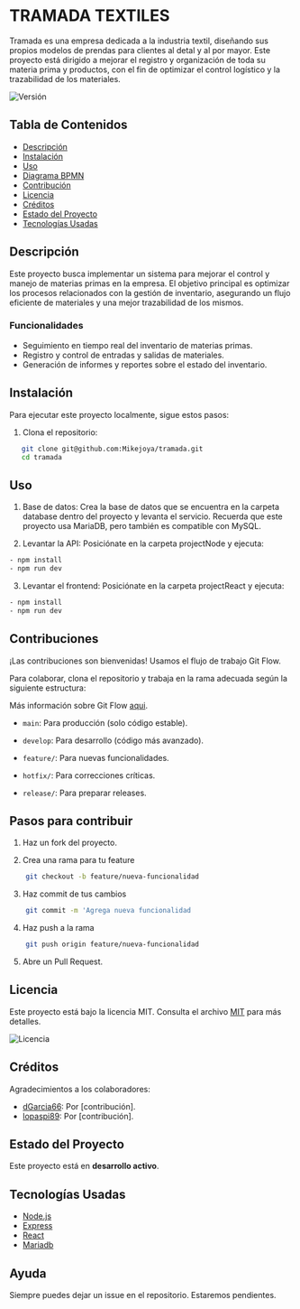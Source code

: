 # TRAMADA TEXTILES

Tramada es una empresa dedicada a la industria textil, diseñando sus propios modelos de prendas para clientes al detal y al por mayor. Este proyecto está dirigido a mejorar el registro y organización de toda su materia prima y productos, con el fin de optimizar el control logístico y la trazabilidad de los materiales.

![Versión](https://img.shields.io/badge/versi%C3%B3n-2.0.1-green)

## Tabla de Contenidos

- [Descripción](#descripción)
- [Instalación](#instalación)
- [Uso](#uso)
- [Diagrama BPMN](#diagrama-bpmn)
- [Contribución](#contribución)
- [Licencia](#licencia)
- [Créditos](#créditos)
- [Estado del Proyecto](#estado-del-proyecto)
- [Tecnologías Usadas](#tecnologías-usadas)

## Descripción

Este proyecto busca implementar un sistema para mejorar el control y manejo de materias primas en la empresa. El objetivo principal es optimizar los procesos relacionados con la gestión de inventario, asegurando un flujo eficiente de materiales y una mejor trazabilidad de los mismos.

### Funcionalidades

- Seguimiento en tiempo real del inventario de materias primas.
- Registro y control de entradas y salidas de materiales.
- Generación de informes y reportes sobre el estado del inventario.

## Instalación

Para ejecutar este proyecto localmente, sigue estos pasos:

1. Clona el repositorio:

```bash
   git clone git@github.com:Mikejoya/tramada.git
   cd tramada
```

## Uso

1. Base de datos: Crea la base de datos que se encuentra en la carpeta database dentro del proyecto y levanta el servicio. Recuerda que este proyecto usa MariaDB, pero también es compatible con MySQL.

2. Levantar la API: Posiciónate en la carpeta projectNode y ejecuta:

```Bash
- npm install
- npm run dev
```

3. Levantar el frontend: Posiciónate en la carpeta projectReact y ejecuta:

```Bash
- npm install
- npm run dev
```

## Contribuciones

¡Las contribuciones son bienvenidas! Usamos el flujo de trabajo Git Flow.

Para colaborar, clona el repositorio y trabaja en la rama adecuada según la siguiente estructura:

Más información sobre Git Flow [aqui](https://www.atlassian.com/git/tutorials/comparing-workflows/gitflow-workflow).

- `main`: Para producción (solo código estable).

- `develop`: Para desarrollo (código más avanzado).

- `feature/`: Para nuevas funcionalidades.

- `hotfix/`: Para correcciones críticas.

- `release/`: Para preparar releases.

## Pasos para contribuir

1. Haz un fork del proyecto.

2. Crea una rama para tu feature

```bash
    git checkout -b feature/nueva-funcionalidad
```

3. Haz commit de tus cambios

```bash
    git commit -m 'Agrega nueva funcionalidad
```

4. Haz push a la rama

```bash
    git push origin feature/nueva-funcionalidad
```

5. Abre un Pull Request.

## Licencia

Este proyecto está bajo la licencia MIT. Consulta el archivo [MIT](https://github.com/Mikejoya/tramada/blob/main/License) para más detalles.

![Licencia](https://img.shields.io/badge/licencia-MIT-blue)

## Créditos

Agradecimientos a los colaboradores:

- [dGarcia66](https://github.com/dgarcial66): Por [contribución].
- [lopaspi89](https://github.com/lopaspi89): Por [contribución].

## Estado del Proyecto

Este proyecto está en **desarrollo activo**.

## Tecnologías Usadas

- [Node.js](https://nodejs.org/)
- [Express](https://expressjs.com/)
- [React](https://reactjs.org/)
- [Mariadb](https://mariadb.com/)

## Ayuda

Siempre puedes dejar un issue en el repositorio. Estaremos pendientes.
